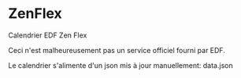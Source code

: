 # ZenFlex
Calendrier EDF Zen Flex

Ceci n'est malheureusement pas un service officiel fourni par EDF.

Le calendrier s'alimente d'un json mis à jour manuellement: data.json
